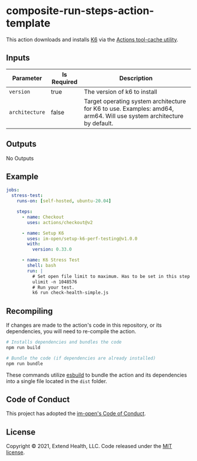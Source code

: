# composite-run-steps-action-template

This action downloads and installs [K6](https://k6.io/) via the [Actions tool-cache utility](https://github.com/actions/toolkit/tree/main/packages/tool-cache).

## Inputs
| Parameter      | Is Required | Description                  |
| -------------- | ----------- | ---------------------------- |
| `version`      | true        | The version of k6 to install |
| `architecture` | false       | Target operating system architecture for K6 to use. Examples: amd64, arm64. Will use system architecture by default. |

## Outputs

No Outputs

## Example

```yml
jobs:
  stress-test:
    runs-on: [self-hosted, ubuntu-20.04]

    steps:
      - name: Checkout
        uses: actions/checkout@v2

      - name: Setup K6
        uses: im-open/setup-k6-perf-testing@v1.0.0
        with:
          version: 0.33.0

      - name: K6 Stress Test
        shell: bash
        run: |
          # Set open file limit to maximum. Has to be set in this step to take affect.
          ulimit -n 1048576
          # Run your test.
          k6 run check-health-simple.js
```

## Recompiling

If changes are made to the action's code in this repository, or its dependencies, you will need to re-compile the action.

```sh
# Installs dependencies and bundles the code
npm run build

# Bundle the code (if dependencies are already installed)
npm run bundle
```

These commands utilize [esbuild](https://esbuild.github.io/getting-started/#bundling-for-node) to bundle the action and
its dependencies into a single file located in the `dist` folder.

## Code of Conduct

This project has adopted the [im-open's Code of Conduct](https://github.com/im-open/.github/blob/master/CODE_OF_CONDUCT.md).

## License

Copyright &copy; 2021, Extend Health, LLC. Code released under the [MIT license](LICENSE).
